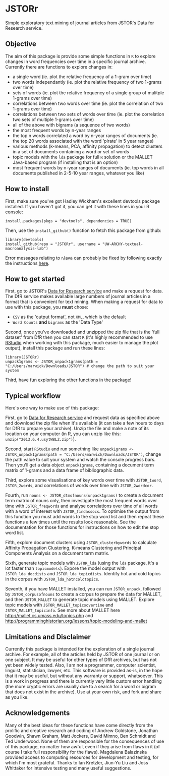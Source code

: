 JSTORr
======

Simple exploratory text mining of journal articles from JSTOR's Data for Research service.

Objective
----
The aim of this package is provide some simple functions in `R` to explore changes in word frequencies over time in a specific journal archive. Currently there are functions to explore changes in:
- a single word (ie. plot the relative frequency of a 1-gram over time)
- two words independantly (ie. plot the relative frequency of two 1-grams over time)
- sets of words (ie. plot the relative frequency of a single group of mulitple 1-grams over time)
- correlations between two words over time (ie. plot the correlation of two 1-grams over time)
- correlations between two sets of words over time (ie. plot the correlation two sets of multiple 1-grams over time)
- all of the above with bigrams (a sequence of two words)
- the most frequent words by n-year ranges
- the top n words correlated a word by n-year ranges of documents (ie. the top 20 words associated with the word 'pirate' in 5 year ranges)
- various methods (k-means, PCA, affinity propagation) to detect clusters in a set of documents containing a word or set of words
- topic models with the `lda` package for full `R` solution or the MALLET Java-based program (if installing that is an option)
- most frequent words by n-year ranges of documents (ie. top words in all documents published in 2-5-10 year ranges, whatever you like)


How to install
----
First, make sure you've got Hadley Wickham's excellent devtools package installed. If you haven't got it, you can get it with these lines in your R console:

```
install.packages(pkgs = "devtools", dependencies = TRUE)
```
Then, use the `install_github()` function to fetch this package from github:

```
library(devtools)
install_github(repo = "JSTORr", username = "UW-ARCHY-textual-macroanalysis-lab")
```
Error messages relating to rJava can probably be fixed by following exactly the instructions [here][SOrJava].

How to get started
----
First, go to JSTOR's [Data for Research service][dfr] and make a request for data. The DfR service makes available large numbers of journal articles in a format that is convenient for text mining. When making a request for data to use with this package, you **must** chose:
- `CSV` as the 'output format', not `XML`, which is the default
- `Word Counts` **and** `bigrams` as the 'Data Type'

Second, once you've downloaded and unzipped the zip file that is the 'full dataset' from DfR then you can start `R` (it's highly recommended to use [RStudio][rstudio] when working with this package, much easier to manage the plot output), install this package and run these lines: 

```
library(JSTORr)
unpack1grams <- JSTOR_unpack1grams(path = "C:/Users/marwick/Downloads/JSTOR") # change the path to suit your system
```
Third, have fun exploring the other functions in the package!

Typical workflow
----
Here's one way to make use of this package:

First, go to [Data for Research service][dfr] and request data as specified above and download the zip file when it's available (it can take a few hours to days for DfR to prepare your archive). Unzip the file and make a note of its location on your computer (in R, you can unzip like this: `unzip("2013.6.4.usytW8LZ.zip")`).

Second, start `RStudio` and run something like `unpack1grams <- JSTOR_unpack1grams(path = "C:/Users/marwick/Downloads/JSTOR")`, change the path value to suit your system and watch the console progress bars. Then you'll get a data object `unpack1grams`, containing a document term matrix of 1-grams and a data frame of bibliographic data.

Third, explore some visualisations of key words over time with `JSTOR_1word`, `JSTOR_2words`, and correlations of words over time with `JSTOR_2wordcor`.

Fourth, run `nouns <- JSTOR_dtmofnouns(unpack1grams)` to create a document term matrix of nouns only, then investigate the most frequent words over time with `JSTOR_freqwords` and analyse correlations over time of all words with a word of interest with `JSTOR_findassocs`. To optimise the output from this function you must add words to the stop word list and then repeat these functions a few times until the results look reasonable. See the documentation for those functions for instructions on how to edit the stop word list.

Fifth, explore document clusters using `JSTOR_clusterbywords` to calculate Affinity Propagation Clustering, K-means Clustering and Principal Components Analysis on a document term matrix.

Sixth, generate topic models with `JSTOR_lda` (using the `lda` package, it's a lot faster than `topicmodels`). Expore the model output with `JSTOR_lda_docdists` and `JSTOR_lda_topicdists`. Identify hot and cold topics in the corpus with `JSTOR_lda_hotncoldtopics`.

Seventh, if you have MALLET installed, you can run `JSTOR_unpack`, followed by `JSTOR_corpusofnouns` to create a corpus to prepare the data for MALLET, and then `JSTOR_MALLET` to generate topic models using MALLET. Explore topic models with `JSTOR_MALLET_topicsovertime` and `JSTOR_MALLET_topicinfo`. See more about MALLET here http://mallet.cs.umass.edu/topics.php and http://programminghistorian.org/lessons/topic-modeling-and-mallet 



Limitations and Disclaimer
----
Currently this package is intended for the exploration of a single journal archive. For example, all of the articles held by JSTOR of one journal or on one subject. It may be useful for other types of DfR archives, but has not yet been widely tested. Also, I am not a programmer, computer scientist, linguist, statistician, lawyer, etc. This software is provided as-is, in the hope that it may be useful, but without any warranty or support, whatsoever. This is a work in progress and there is currently very little custom error handling (the more cryptic errors are usually due to a search for a word or bigram that does not exist in the archive). Use at your own risk, and fork and share as you like. 

Acknowledgements
----
Many of the best ideas for these functions have come directly from the prolific and creative research and coding of Andrew Goldstone, Jonathan Goodwin, Shawn Graham, Matt Jockers, David Mimno, Ben Schmidt and Ted Underwood. None of them are responsible for the consequences of use of this package, no matter how awful, even if they arise from flaws in it (of course I take full responsibility for the flaws). Magdalena Balazinska provided access to computing resources for development and testing, for which I'm most grateful. Thanks to Ian Kretzler, Jiun-Yu Liu and Joss Whittaker for intensive testing and many useful suggestions.
  
  [dfr]:http://dfr.jstor.org/
  [SOrJava]:http://stackoverflow.com/a/7604469/1036500
  [rstudio]:http://www.rstudio.com/ide/download/
  
